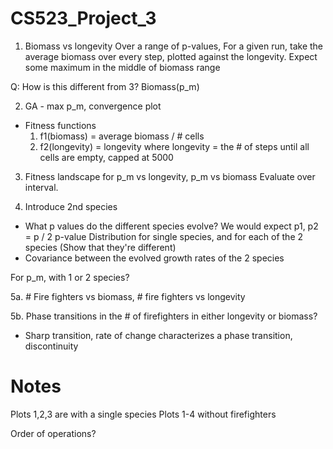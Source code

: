 # CS523_Project_3
1. Biomass vs longevity
Over a range of p-values,
For a given run, take the average biomass over every step, plotted against the longevity.
Expect some maximum in the middle of biomass range

Q: How is this different from 3? Biomass(p_m)

2. GA - max p_m, convergence plot
* Fitness functions
   1. f1(biomass) = average biomass / # cells
   2. f2(longevity) =  longevity
   where longevity = the # of steps until all cells are empty, capped at 5000

3. Fitness landscape for p_m vs longevity, p_m vs biomass
Evaluate over interval.

4. Introduce 2nd species
* What p values do the different species evolve?
   We would expect p1, p2 = p / 2
   p-value Distribution for single species, and for each of the 2 species (Show that they're different)
* Covariance between the evolved growth rates of the 2 species

For p_m, with 1 or 2 species?

5a. # Fire fighters vs biomass, # fire fighters vs longevity

5b. Phase transitions in the # of firefighters in either longevity or biomass?
* Sharp transition, rate of change characterizes a phase transition, discontinuity


# Notes
Plots 1,2,3 are with a single species
Plots 1-4 without firefighters

Order of operations?